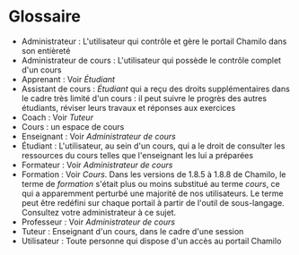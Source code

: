 # Glossaire

* Administrateur : L'utilisateur qui contrôle et gère le portail Chamilo dans son entièreté
* Administrateur de cours : L'utilisateur qui possède le contrôle complet d'un cours
* Apprenant : Voir _Étudiant_
* Assistant de cours : _Étudiant_ qui a reçu des droits supplémentaires dans le cadre très limité d'un cours : il peut suivre le progrès des autres étudiants, réviser leurs travaux et réponses aux exercices
* Coach : Voir _Tuteur_
* Cours : un espace de cours
* Enseignant : Voir _Administrateur de cours_
* Étudiant : L'utilisateur, au sein d'un cours, qui a le droit de consulter les ressources du cours telles que l'enseignant les lui a préparées
* Formateur : Voir _Administrateur de cours_
* Formation : Voir _Cours_. Dans les versions de 1.8.5 à 1.8.8 de Chamilo, le terme de _formation_ s'était plus ou moins substitué au terme _cours_, ce qui a apparemment perturbé une majorité de nos utilisateurs. Le terme peut être redéfini sur chaque portail à partir de l'outil de sous-langage. Consultez votre administrateur à ce sujet.
* Professeur : Voir _Administrateur de cours_
* Tuteur : Enseignant d'un cours, dans le cadre d'une session
* Utilisateur : Toute personne qui dispose d'un accès au portail Chamilo


